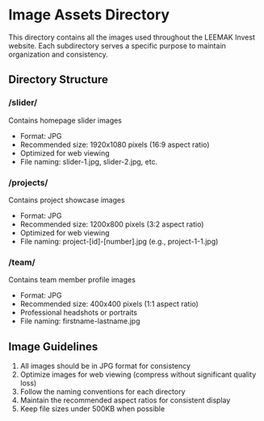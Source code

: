 # Image Assets Directory

This directory contains all the images used throughout the LEEMAK Invest website. Each subdirectory serves a specific purpose to maintain organization and consistency.

## Directory Structure

### /slider/
Contains homepage slider images
- Format: JPG
- Recommended size: 1920x1080 pixels (16:9 aspect ratio)
- Optimized for web viewing
- File naming: slider-1.jpg, slider-2.jpg, etc.

### /projects/
Contains project showcase images
- Format: JPG
- Recommended size: 1200x800 pixels (3:2 aspect ratio)
- Optimized for web viewing
- File naming: project-[id]-[number].jpg (e.g., project-1-1.jpg)

### /team/
Contains team member profile images
- Format: JPG
- Recommended size: 400x400 pixels (1:1 aspect ratio)
- Professional headshots or portraits
- File naming: firstname-lastname.jpg

## Image Guidelines

1. All images should be in JPG format for consistency
2. Optimize images for web viewing (compress without significant quality loss)
3. Follow the naming conventions for each directory
4. Maintain the recommended aspect ratios for consistent display
5. Keep file sizes under 500KB when possible